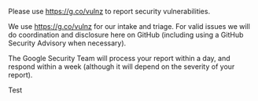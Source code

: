 Please use https://g.co/vulnz to report security vulnerabilities.

We use https://g.co/vulnz for our intake and triage. For valid issues we will do coordination and disclosure here on GitHub (including using a GitHub Security Advisory when necessary).

The Google Security Team will process your report within a day, and respond within a week (although it will depend on the severity of your report).

Test
